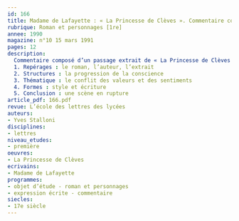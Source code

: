 ```yaml
---
id: 166
title: Madame de Lafayette : « La Princesse de Clèves ». Commentaire composé 
rubrique: Roman et personnages [1re]
annee: 1990
magazine: n°10 15 mars 1991
pages: 12
description: 
  Commentaire composé d’un passage extrait de « La Princesse de Clèves » : « Je veux vous parler encore, avec la même sincérité que j’ai commencé… » à « et la seule bienséance interdit tout commerce entre nous »…
  1. Repérages : le roman, l’auteur, l’extrait
  2. Structures : la progression de la conscience
  3. Thématique : le conflit des valeurs et des sentiments
  4. Formes : style et écriture
  5. Conclusion : une scène en rupture
article_pdf: 166.pdf
revue: L’école des lettres des lycées
auteurs:
- Yves Stalloni
disciplines:
- lettres
niveau_etudes:
- première
oeuvres:
- La Princesse de Clèves
ecrivains:
- Madame de Lafayette
programmes:
- objet d’étude - roman et personnages
- expression écrite - commentaire
siecles:
- 17e siècle
---
```


